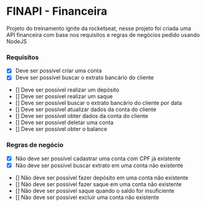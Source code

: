 # FINAPI - Financeira
Projeto do treinamento ignite da rocketseat, nesse projeto foi criada uma API financeira com base nos requisitos e regras de negócios pedido usando NodeJS

### Requisitos

- [X]  Deve ser possível criar uma conta
- [X]  Deve ser possível buscar o extrato bancário do cliente
- []  Deve ser possível realizar um depósito
- []  Deve ser possível realizar um saque
- []  Deve ser possível buscar o extrato bancário do cliente por data
- []  Deve ser possível atualizar dados da conta do cliente
- []  Deve ser possível obter dados da conta do cliente
- []  Deve ser possível deletar uma conta
- []  Deve ser possível obter o balance

### Regras de negócio

- [X]  Não deve ser possível cadastrar uma conta com CPF já existente
- [X]  Não deve ser possível buscar extrato em uma conta não existente
- []  Não deve ser possível fazer depósito em uma conta não existente
- []  Não deve ser possível fazer saque em uma conta não existente
- []  Não deve ser possível saque quando o saldo for insuficiente
- []  Não deve ser possível excluir uma conta não existente
